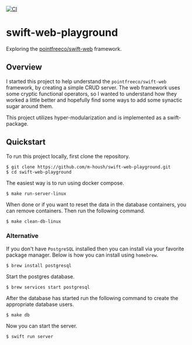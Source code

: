 [![CI](https://github.com/m-housh/swift-web-playground/actions/workflows/ci.yml/badge.svg?branch=main)](https://github.com/m-housh/swift-web-playground/actions/workflows/ci.yml)

# swift-web-playground

Exploring the [pointfreeco/swift-web](https://github.com/pointfreeco/swift-web) framework.

## Overview

I started this project to help understand the `pointfreeco/swift-web` framework, by creating a
simple CRUD server.  The web framework uses some cryptic functional operators, so I wanted to
understand how they worked a little better and hopefully find some ways to add some synactic sugar
around them.

This project utilizes hyper-modularization and is implemented as a swift-package.

## Quickstart

To run this project locally, first clone the repository.

```
$ git clone https://github.com/m-housh/swift-web-playground.git
$ cd swift-web-playground
```

The easiest way is to run using docker compose.

```
$ make run-server-linux
```

When done or if you want to reset the data in the database containers, you can remove containers. Then run
the following command.
```
$ make clean-db-linux
```

### Alternative

If you don't have `PostgreSQL` installed then you can install via your favorite package manager.  Below is
how you can install using `homebrew`.

```
$ brew install postgresql
```

Start the postgres database.
```
$ brew services start postgresql
```

After the database has started run the following command to create the appropriate database users.
```
$ make db
```

Now you can start the server.
```
$ swift run server
```


